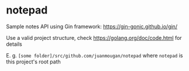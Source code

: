 # notepad
Sample notes API using Gin framework: https://gin-gonic.github.io/gin/

Use a valid project structure, check https://golang.org/doc/code.html for details

E. g. `[some folder]/src/github.com/juanmougan/notepad` where `notepad` is this project's root path
